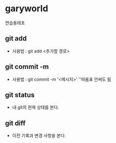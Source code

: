 # garyworld
 연습용레포

## git add
- 사용법 : git add <추가할 경로>

## git commit -m
- 사용법 : git commit -m '<메시지>'
''따옴표 안써도 됨

## git status
- 내 git의 현재 상태를 본다.

## git diff
- 이전 기록과 변경 사항을 본다.